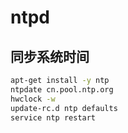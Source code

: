 # ntpd

## 同步系统时间

```bash
apt-get install -y ntp
ntpdate cn.pool.ntp.org
hwclock -w
update-rc.d ntp defaults
service ntp restart
```